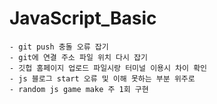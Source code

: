 # JavaScript_Basic

    - git push 충돌 오류 잡기
    - git에 연결 주소 파일 위치 다시 잡기
    - 깃헙 홈페이지 업로드 파일시랑 터미널 이용시 차이 확인
    - js 블로그 start 오류 및 이해 못하는 부분 위주로
    - random js game make 주 1회 구현

